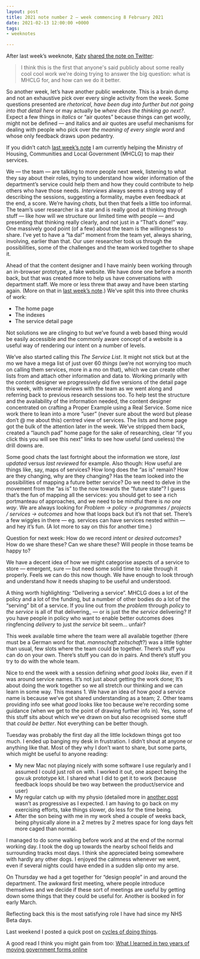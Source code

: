 ```yaml
---
layout: post
title: 2021 note number 2 — week commencing 8 February 2021
date: 2021-02-13 12:00:00 +0000
tags:
- weeknotes

---
```

After last week’s weeknote, [Katy](https://twitter.com/armstrongkatya?s=21) [shared the note on Twitter](https://twitter.com/armstrongkatya/status/1358740632328695810?s=21):

>I think this is the first that anyone's said publicly about some really cool cool work we're doing trying to answer the big question: what is MHCLG for, and how can we do it better.

So another week, let’s have another public weeknote. This is a brain dump and not an exhaustive pick over every single activity from the week. Some questions presented are _rhetorical_, _have been dug into further but not going into that detail here_ or may actually be _where does the thinking go next?_. Expect a few things in _italics_ or “air quotes” because things can get woolly, might not be defined — and italics and air quotes are useful mechanisms for dealing with people who pick over _the meaning of every single word_ and whose only feedback draws upon pedantry.

If you didn’t catch [last week’s note](https://weeknot.es/2021-note-number-1-week-commencing-1-february-2021-e392c8bc218) I am currently helping the Ministry of Housing, Communities and Local Government (MHCLG) to map their services.

We — the team — are talking to more people next week, listening to what they say about their roles, trying to understand how wider information of the department’s service could help them and how they could contribute to help others who have those needs. _Interviews_ always seems a strong way of describing the sessions, suggesting a formality, maybe even feedback at the end, a score. We’re having _chats_, but then that feels a little too informal. The team’s user researcher is a star and is really good at thinking through stuff — like how will we structure our limited time with people — and presenting that thinking really clearly, and not just in a “That’s done!” way. One massively good point (of a few) about the team is the willingness to share. I’ve yet to have a “ta da!” moment from the team yet, always sharing, involving, earlier than that. Our user researcher took us through the possibilities, some of the challenges and the team worked together to shape it.

Ahead of that the content designer and I have mainly been working through an in-browser prototype, a fake website. We have done one before a month back, but that was created more to help us have conversations with department staff. We more or less threw that away and have been starting again. (More on that in [last week’s note](https://weeknot.es/2021-note-number-1-week-commencing-1-february-2021-e392c8bc218).) We’ve split this into three chunks of work:

* The home page
* The indexes
* The service detail page

Not solutions we are clinging to but we’ve found a web based thing would be easily accessible and the commonly aware concept of a website is a useful way of rendering our intent on a number of levels.

We’ve also started calling this _The Service List_. It might not stick but at the mo we have a mega list of just over 60 _things_ (we’re not worrying too much on calling them services, more in a mo on that), which we can create other lists from and attach other information and data to. Working primarily with the content designer we progressively did five versions of the detail page this week, with several reviews with the team as we went along and referring back to previous research sessions too. To help test the structure and the availability of the information needed, the content designer concentrated on crafting a Proper Example using a Real Service. Some nice work there to lean into a more “user” (never sure about the word but please don’t @ me about this) centred view of services. The lists and home page got the bulk of the attention later in the week. We’ve stripped them back, created a “launch pad” home page for the sake of researching, clear “if you click this you will see this next” links to see how useful (and useless) the drill downs are.

Some good chats the last fortnight about the information we store, _last updated_ versus _last reviewed_ for example. Also though: How useful are things like, say, maps of services? How long does the “as is” remain? How are they changing, why are they changing? Has the team looked into the possibilities of mapping a future better service? Do we need to delve in the movement from the “as is” to the now towards the “future state”? I guess that’s the fun of mapping all the services: you should get to see a rich portmanteau of approaches, and we need to be mindful there is _no one way_. We are always looking for _Problem -> policy -> programmes / projects / services -> outcomes_ and how that loops back but it’s not that set. There’s a few wiggles in there — eg. services can have services nested within — and hey it’s fun. (A lot more to say on this for another time.)

Question for next week: How do we record _intent_ or _desired outcomes_? How do we share these? Can we share these? Will people in those teams be happy to?

We have a decent idea of how we might categorise aspects of a service to store — emergent, sure — but need some solid time to rake through it properly. Feels we can do this now though. We have enough to look through and understand how it needs shaping to be useful and understood.

A thing worth highlighting: “Delivering a service”. MHCLG does a lot of the policy and a lot of the funding, but a number of other bodies do a lot of the “serving” bit of a service. If you line out from _the problem_ through _policy_ to _the service_ is all of that delivering_ — or is just the _the service_ delivering? If you have people in policy who want to enable better outcomes does ringfencing _delivery_ to just _the service_ bit seem... unfair?

This week available time where the team were all available together (there must be a German word for that. _mannschaft zeitschaft_?) was a little tighter than usual, few slots where the team could be together. There’s stuff you can do on your own. There’s stuff you can do in pairs. And there’s stuff you try to do with the whole team.

Nice to end the week with a session defining _what good looks like_, even if it was around service names. It’s not just about getting the work done; It’s about doing the work together so we all stretch our thinking and we can learn in some way. This means 1. We have an idea of how _good_ a service name is because we’ve got shared understanding as a team; 2. Other teams providing info see what _good_ looks like too because we’re recording some guidance (when we get to the point of drawing further info in). Yes, some of this stuff sits about which we’ve drawn on but also recognised some stuff that _could be better_. Not everything can be better though.

Tuesday was probably the first day all the little lockdown things got too much. I ended up banging my desk in frustration. I didn’t shout at anyone or anything like that. Most of they why I don’t want to share, but some parts, which might be useful to anyone reading:

* My new Mac not playing nicely with some software I use regularly and I assumed I could just roll on with. I worked it out, one aspect being the gov.uk prototype kit. I shared what I did to get it to work (because feedback loops should be two way between the product/service and user)
* My regular catch up with my physio (detailed more in [another post](https://www.ermlikeyeah.com/cycles/) wasn’t as progressive as I expected. I am having to go back on my exercising efforts, take things slower, do less for the time being.
* After the son being with me in my work shed a couple of weeks back, being physically alone in a 2 metres by 2 metres space for long days felt more caged than normal.

I managed to do some walking before work and at the end of the normal working day. I took the dog up towards the nearby school fields and surrounding tracks most days. I think she appreciated being somewhere with hardly any other dogs. I enjoyed the calmness whenever we went, even if several nights could have ended in a sudden slip onto my arse.

On Thursday we had a get together for “design people” in and around the department. The awkward first meeting, where people introduce themselves and we decide if these sort of meetings are useful by getting down some things that they could be useful for. Another is booked in for early March.

Reflecting back this is the most satisfying role I have had since my NHS Beta days.

Last weekend I posted a quick post on [cycles of doing things](https://www.ermlikeyeah.com/cycles/).

A good read I think you might gain from too: [What I learned in two years of moving government forms online](https://medium.com/@jgee/what-i-learned-in-two-years-of-moving-government-forms-online-1edc4c2aa089)